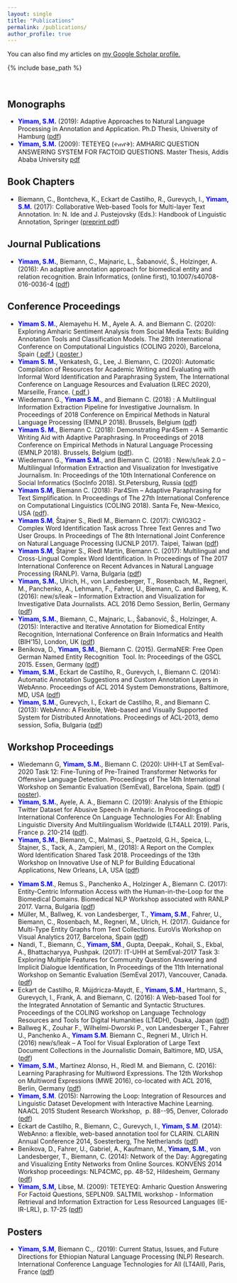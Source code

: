 ```yaml
---
layout: single
title: "Publications"
permalink: /publications/
author_profile: true
---
```


  You can also find my articles on <u><a href="https://scholar.google.de/citations?user=rDKEGNgAAAAJ&hl=en">my Google Scholar profile</a>.</u>

{% include base_path %}

<div id="c32945">
<p><span face="TheSansUHHBold, sans-serif"> </span></p>
</div>

<div id="c32945.1">
<div>
<h2>Monographs</h2>
</div>
<ul>
 
<li><strong><span style="color: #0000ff;">Yimam, S.M.</span></strong> (2019): Adaptive Approaches to Natural Language Processing in Annotation and Application. Ph.D Thesis, University of Hamburg (<a href="https://ediss.sub.uni-hamburg.de/volltexte/2019/9914/pdf/Dissertation.pdf">pdf</a>)</li>
  
 <li><strong><span style="color: #0000ff;">Yimam, S.M.</span></strong> (2009): TETEYEQ (ተጠየቅ): AMHARIC QUESTION ANSWERING SYSTEM FOR FACTOID QUESTIONS. Master Thesis, Addis Ababa University <a href="https://seyyaw.github.io/files/Seid Muhie_MSC.pdf">pdf</a> </li>
  
</ul>
</div>

<div id="c32946">
<div>
<h2>Book Chapters</h2>
</div>
<ul>
<li>Biemann, C., Bontcheva, K., Eckart de Castilho, R., Gurevych, I., <strong><span style="color: #0000ff;">Yimam, S.M.</span></strong> (2017): Collaborative Web-based Tools for Multi-layer Text Annotation. In: N. Ide and J. Pustejovsky (Eds.): Handbook of Linguistic Annotation, Springer (<a href="https://www.inf.uni-hamburg.de/en/inst/ab/lt/publications/2017-biemannetal-hola-webbasedtools-preprint.pdf">preprint pdf</a>)</li>
</ul>
</div>
<div id="c32947">
<div>
<h2>Journal Publications</h2>
</div>
<ul>
<li><strong><span style="color: #0000ff;">Yimam, S.M.</span></strong>, Biemann, C., Majnaric, L., Šabanović, Š., Holzinger, A. (2016): An adaptive annotation approach for <g data-gr-id="98" id="98">biomedical</g> entity and relation recognition. Brain Informatics, (online first), 10.1007/s40708-016-0036-4 (<a href="https://www.inf.uni-hamburg.de/en/inst/ab/lt/publications/2016-yimametal-brin.pdf">pdf</a>)</li>
</ul>
</div>
<div id="c32948">
<div>
<h2>Conference Proceedings</h2>
</div>
<ul>

<li><strong><span style="color: #0000ff;">Yimam S. M.</span></strong>, Alemayehu H. M., Ayele A. A. and Biemann C. (2020): Exploring Amharic Sentiment Analysis from Social Media Texts: Building Annotation Tools and Classification Models. The 28th International Conference on Computational Linguistics (COLING 2020), Barcelona, Spain (<a href="https://www.inf.uni-hamburg.de/en/inst/ab/lt/publications/2020-yimametal-coling-asab.pdf"> pdf </a>) (<a href="https://www.inf.uni-hamburg.de/en/inst/ab/lt/publications/2020-yimametal-coling-asab-poster.pdf"> poster </a>)</li>


<li><strong><span style="color: #0000ff;">Yimam S. M.</span></strong>, Venkatesh, G., Lee, J. Biemann, C. (2020): Automatic Compilation of Resources for Academic Writing and Evaluating with Informal Word Identification and Paraphrasing System, The International Conference on Language Resources and Evaluation (LREC 2020), Marseille, France. (<a href="https://arxiv.org/pdf/2003.02955.pdf"> pdf </a>)</li>
 
<li>Wiedemann G., <strong><span style="color: #0000ff;">Yimam S.M.</span></strong>, and Biemann C. (2018) : A Multilingual Information Extraction Pipeline for Investigative Journalism. In Proceedings of 2018 Conference on Empirical Methods in Natural Language Processing (EMNLP 2018). Brussels, Belgium (<a href="https://www.inf.uni-hamburg.de/en/inst/ab/lt/publications/2018-wiedemannetal-emnl-multinewsleak.pdf">pdf</a>)</li>
  
<li><strong><span style="color: #0000ff;">Yimam S. M.</span></strong>, Biemann C. (2018): Demonstrating Par4Sem - A Semantic Writing Aid with Adaptive Paraphrasing. In Proceedings of 2018 Conference on Empirical Methods in Natural Language Processing (EMNLP 2018). Brussels, Belgium (<a href="https://www.inf.uni-hamburg.de/en/inst/ab/lt/publications/2018-yimamandbieman-emnlp-par4sem.pdf">pdf</a>).</li>
<li>Wiedemann G., <strong><span style="color: #0000ff;">Yimam S.M.</span></strong>, and Biemann C. (2018) : New/s/leak 2.0 – Multilingual Information Extraction and Visualization for Investigative Journalism. In: Proceedings of the 10th International Conference on Social Informatics (SocInfo 2018). St.Petersburg, Russia (<a href="https://www.inf.uni-hamburg.de/en/inst/ab/lt/publications/2018-wiedemannetal-socinfo-multinewsleak.pdf">pdf</a>)</li>
<li><span style="color: #0000ff;"><strong>Yimam S.M,</strong></span> Biemann C. (2018): Par4Sim – Adaptive Paraphrasing for Text Simplification. In Proceedings of The 27th International Conference on Computational Linguistics (COLING 2018). Santa Fe, New-Mexico, USA (<a href="https://www.inf.uni-hamburg.de/en/inst/ab/lt/publications/2018-yimamandbieman-coling-par4sim.pdf">pdf</a>).</li>
<li><strong><span style="color: #0000ff;">Yimam S.M</span></strong>, Štajner S., Riedl M., Biemann C. (2017): CWIG3G2 - Complex Word Identification Task across Three Text Genres and Two User Groups. In Proceedings of The 8th International Joint Conference on Natural Language Processing (IJCNLP 2017). Taipei, Taiwan (<a href="https://www.inf.uni-hamburg.de/en/inst/ab/lt/publications/2017-yimametal-ijcnlp.pdf">pdf</a>)</li>
<li><strong><span style="color: #0000ff;">Yimam S.M</span></strong>, Štajner S., Riedl Martin, Biemann C. (2017): Multilingual and Cross-Lingual Complex Word Identification. In Proceedings of The 2017 International Conference on Recent Advances in Natural Language Processing (RANLP). Varna, Bulgaria (<a href="https://www.inf.uni-hamburg.de/en/inst/ab/lt/publications/2017-yimametal-ranlp.pdf">pdf</a>)</li>
<li><strong><span style="color: #0000ff;">Yimam, S.M.</span></strong>, Ulrich, H., von Landesberger, T., Rosenbach, M., Regneri, M., Panchenko, A., Lehmann, F., Fahrer, U., Biemann, C. and Ballweg, K. (2016): new/s/leak – Information Extraction and Visualization for Investigative Data Journalists. ACL 2016 Demo Session, Berlin, Germany (<a href="http://www.aclweb.org/anthology/P16-4028">pdf</a>)</li>
<li><strong><span style="color: #0000ff;">Yimam, S.M.</span></strong>, Biemann, C., Majnaric, L., Šabanović, Š., Holzinger, A. (2015): Interactive and Iterative Annotation for Biomedical Entity Recognition, International Conference on Brain Informatics and Health (BIH’15), London, UK (<a href="https://www.inf.uni-hamburg.de/en/inst/ab/lt/publications/2015-yimametal-bih-london.pdf">pdf</a>)</li>
<li>Benikova, D., <strong><span style="color: #0000ff;">Yimam, S.M.</span></strong>, Biemann C. (2015). GermaNER: Free Open German Named Entity Recognition  Tool. In: Proceedings of the GSCL 2015. Essen, Germany (<a href="https://www.inf.uni-hamburg.de/en/inst/ab/lt/publications/2015-benikovaetal-gscl2015-germa.pdf">pdf</a>)</li>
<li><strong><span style="color: #0000ff;">Yimam, S.M</span></strong>., Eckart de Castilho, R., Gurevych, I., Biemann C. (2014): Automatic Annotation Suggestions and Custom Annotation Layers in WebAnno. Proceedings of ACL 2014 System Demonstrations, Baltimore, MD, USA (<a href="https://www.inf.uni-hamburg.de/en/inst/ab/lt/publications/2014-yimametal-acl2014demo-webanno.pdf" title="TEXT, Yimam Et Al ACL2014demo Web Anno, YimamEtAl_ACL2014demo_WebAnno.pdf, 299 KB">pdf</a>)</li>
<li><strong><span style="color: #0000ff;">Yimam, S.M</span></strong>., Gurevych, I., Eckart de Castilho, R., and Biemann C. (2013): WebAnno: A Flexible, Web-based and Visually Supported System for Distributed Annotations. Proceedings of ACL-2013, demo session, Sofia, Bulgaria (<a href="https://www.inf.uni-hamburg.de/en/inst/ab/lt/publications/2013-yimametal-acl-webanno.pdf" title="APPLIKATION, Yimam Web Anno ACL2013demo, Yimam_WebAnno_ACL2013demo.pdf, 590 KB">pdf</a>)</li>
</ul>
</div>
<div id="c32949">
<div>
<h2>Workshop Proceedings</h2>
<ul>
 
 <li>Wiedemann G, <strong><span style="color: #0000ff;">Yimam, S.M.</span></strong>, Biemann C. (2020):  UHH-LT at SemEval-2020 Task 12: Fine-Tuning of Pre-Trained Transformer Networks for Offensive Language Detection. Proceedings of The 14th International Workshop on Semantic Evaluation (SemEval), Barcelona, Spain. (<a href="https://www.inf.uni-hamburg.de/en/inst/ab/lt/publications/2020-wiedemannetal-semeval2020-offenseval2.pdf">pdf</a>) (<a href="https://www.inf.uni-hamburg.de/en/inst/ab/lt/publications/2020-wiedemannetal-semeval2020-offenseval-poster.pdf"> poster</a>). </li>
 
<li><strong><span style="color: #0000ff;">Yimam, S.M.</span></strong>, Ayele, A. A., Biemann C. (2019): Analysis of the Ethiopic Twitter Dataset for Abusive Speech in Amharic. In Proceedings of  International Conference On Language Technologies For All: Enabling Linguistic Diversity And Multilingualism Worldwide (LT4ALL 2019). Paris, France p. 210-214 (<a href="https://lt4all.elra.info/proceedings/lt4all2019/pdf/2019.lt4all-1.53.pdf">pdf</a>). </li>
<li><strong><span style="color: #0000ff;">Yimam, S.M</span></strong>., Biemann, C., Malmasi, S., Paetzold, G.H., Speica, L., Štajner, S., Tack, A., Zampieri, M., (2018): A Report on the Complex Word Identification Shared Task 2018. Proceedings of the 13th Workshop on Innovative Use of NLP for Building Educational Applications, New Orleans, LA, USA (<a href="https://www.inf.uni-hamburg.de/en/inst/ab/lt/publications/2018-yimametal-bea-cwi-task.pdf">pdf</a>)</li>
</ul>
</div>
<ul>
<li><strong><span style="color: #0000ff;">Yimam S.M</span></strong>., Remus S., Panchenko A., Holzinger A., Biemann C. (2017): Entity-Centric Information Access with the Human-in-the-Loop for the Biomedical Domains. Biomedical NLP Workshop associated with RANLP 2017. Varna, Bulgaria (<a href="https://www.inf.uni-hamburg.de/en/inst/ab/lt/publications/2017-yimametal-bionlpatranlp.pdf">pdf</a>) </li>
<li>Müller, M., Ballweg, K. von Landesberger, T., <strong><span style="color: #0000ff;">Yimam, S.M</span></strong>., Fahrer, U., Biemann, C., Rosenbach, M., Regneri, M., Ulrich, H. (2017). Guidance for Multi-Type Entity Graphs from Text Collections. EuroVis Workshop on Visual Analytics 2017, Barcelona, Spain (<a href="https://www.inf.uni-hamburg.de/en/inst/ab/lt/publications/2017-mueller-eurova-newsleak-guidance.pdf">pdf</a>)</li>
<li>Nandi, T., Biemann, C., <strong><span style="color: #0000ff;">Yimam, SM</span></strong>., Gupta, Deepak., Kohail, S., Ekbal, A., Bhattacharyya, Pushpak. (2017): IT-UHH at SemEval-2017 Task 3: Exploring Multiple Features for Community Question Answering and Implicit Dialogue Identification, In Proceedings of the 11th International Workshop on Semantic Evaluation (SemEval 2017), Vancouver, Canada.(<a href="http://aclanthology.coli.uni-saarland.de/pdf/S/S17/S17-2009.pdf">pdf</a>)</li>
<li>Eckart de Castilho, R. Mújdricza-Maydt, E., <span style="color: #0000ff;"><strong>Yimam, S.M</strong></span>., Hartmann, S., Gurevych, I., Frank, A. and Biemann, C. (2016): A Web-based Tool for the Integrated Annotation of Semantic and Syntactic Structures. Proceedings of the COLING workshop on Language Technology Resources and Tools for Digital Humanities (LT4DH), Osaka, Japan (<a href="https://www.inf.uni-hamburg.de/en/inst/ab/lt/publications/webanno3-tl4dh2016.pdf">pdf</a>)</li>
<li>Ballweg K., Zouhar F., Wilhelmi-Dworski P., von Landesberger T., Fahrer U., Panchenko A., <strong><span style="color: #0000ff;">Yimam S.M</span></strong>. Biemann C., Regneri M., Ulrich H. (2016) new/s/leak – A Tool for Visual Exploration of Large Text Document Collections in the Journalistic Domain, Baltimore, MD, USA, (<a href="https://www.inf.uni-hamburg.de/en/inst/ab/lt/publications/2016-ballwegetal-newsleak-vip-latest.pdf">pdf</a>)</li>
<li><span style="color: #0000ff;"><strong>Yimam, S.M.</strong></span>, Martínez Alonso, H., Riedl M. and Biemann, C. (2016): Learning Paraphrasing for Multiword Expressions. The 12th Workshop on Multiword Expressions (MWE 2016), co-located with ACL 2016, Berlin, Germany (<a href="https://www.inf.uni-hamburg.de/en/inst/ab/lt/publications/2016-yimametal-acl-berlin.pdf">pdf</a>)</li>
<li><strong><span style="color: #0000ff;">Yimam, S.M</span></strong>. (2015): Narrowing the Loop: Integration of Resources and Linguistic Dataset Development with Interactive Machine Learning. NAACL 2015 Student Research Workshop,  p. 88--95, Denver, Colorado (<a href="http://www.aclweb.org/anthology/N/N15/N15-2012.pdf">pdf</a>)</li>
<li>Eckart de Castilho, R., Biemann, C., Gurevych, I., <strong><span style="color: #0000ff;">Yimam, S.M</span></strong>. (2014): WebAnno: a flexible, web-based annotation tool for CLARIN. CLARIN Annual Conference 2014, Soesterberg, The Netherlands (<a href="https://www.inf.uni-hamburg.de/en/inst/ab/lt/publications/2014-castilhoetal-cac2014-webanno.pdf" title="TEXT, CAC2014 Web Anno, CAC2014_WebAnno.pdf, 469 KB">pdf</a>)</li>
<li><g data-gr-id="170" id="170">Benikova</g>, D., Fahrer, U., Gabriel, A., Kaufmann, M., <strong><span style="color: #0000ff;">Yimam, S.M.</span></strong>, von Landesberger, T., Biemann, C. (2014): Network of the Day: Aggregating and Visualizing Entity Networks from Online Sources. KONVENS 2014 Workshop proceedings: NLP4CMC, pp. 48-52, Hildesheim, Germany (<a href="https://www.inf.uni-hamburg.de/en/inst/ab/lt/publications/2014-benikovaetall-konvens-nod.pdf" title="TEXT, Benikova Et Al No D NLP4CMC2014, BenikovaEtAl_NoD_NLP4CMC2014.pdf, 609 KB">pdf</a>)</li>
<li><strong><span style="color: #0000ff;">Yimam, S.M,</span></strong> Libse, M. (2009): TETEYEQ: Amharic Question Answering For Factoid Questions, SEPLN09. SALTMIL workshop - Information Retrieval and Information Extraction for <g data-gr-id="171" id="171">Less Resourced</g> Languages (IE-IR-LRL), p. 17-25 (<a href="https://www.inf.uni-hamburg.de/en/inst/ab/lt/people/seid-muhie-yimam/yimam-ms-thesis.pdf">pdf</a>)</li>
</ul>
  
  <h2>Posters</h2>
  <ul>
  <li>
    <strong><span style="color: #0000ff;">Yimam, S.M</span></strong>, Biemann C.,. (2019): Current Status, Issues, and Future Directions for Ethiopian Natural Language Processing (NLP) Research. International Conference Language Technologies for All (LT4All), Paris, France (<a href="https://seyyaw.github.io/files/Yimametal_2019_lt4all.pdf">pdf</a>)
  </li>
  </ul>
</div>
